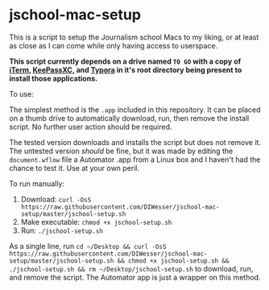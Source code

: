 # jschool-mac-setup

This is a script to setup the Journalism school Macs to my liking, or at least as close as I can come while only having access to userspace.  

**This script currently depends on a drive named `TO GO` with a copy of [iTerm](https://www.iterm2.com/), [KeePassXC](https://keepassxc.org/), and [Typora](https://typora.io/) in it's root directory being present to install those applications.**  

To use:  

The simplest method is the `.app` included in this repository. It can be placed on a thumb drive to automatically download, run, then remove the install script. No further user action should be required.  

The tested version downloads and installs the script but does not remove it. The untested version *should* be fine, but it was made by editing the `document.wflow` file a Automator .app from a Linux box and I haven't had the chance to test it. Use at your own peril.

To run manually:    

1. Download: `curl -OsS https://raw.githubusercontent.com/DIWesser/jschool-mac-setup/master/jschool-setup.sh`
2. Make executable: `chmod +x jschool-setup.sh`
3. Run: `./jschool-setup.sh`

As a single line, run `cd ~/Desktop && curl -OsS https://raw.githubusercontent.com/DIWesser/jschool-mac-setup/master/jschool-setup.sh && chmod +x jschool-setup.sh && ./jschool-setup.sh && rm ~/Desktop/jschool-setup.sh` to download, run, and remove the script. The Automator app is just a wrapper on this method.  
